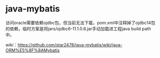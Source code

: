 # java-mybatis
访问oracle需要依赖ojdbc包，但当前无法下载，pom.xml中注释掉了ojdbc14包的依赖，临时方案是将jars/ojdbc6-11.1.0.6.jar手动加载进工程java build path中。

wiki：https://github.com/star2478/java-mybatis/wiki/java-ORM%E5%8F%8AMybatis
